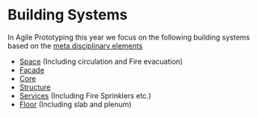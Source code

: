 # Building Systems

In Agile Prototyping this year we focus on the following building systems based on the [meta disciplinary elements]
* [Space] (Including circulation and Fire evacuation)
* [Facade]
* [Core]
* [Structure]
* [Services] (Including Fire Sprinklers etc.)
* [Floor] (Including slab and plenum)

[Space]: /Agile/Systems/Space
[Facade]: /Agile/Systems/Facade
[Core]: /Agile/Systems/Core
[Structure]: /Agile/Systems/Structure
[Services]: /Agile/Systems/MEP
[Floor]: /Agile/Systems/Floor

[meta disciplinary elements]: /Agile/Concepts/MetaDisciplinary
